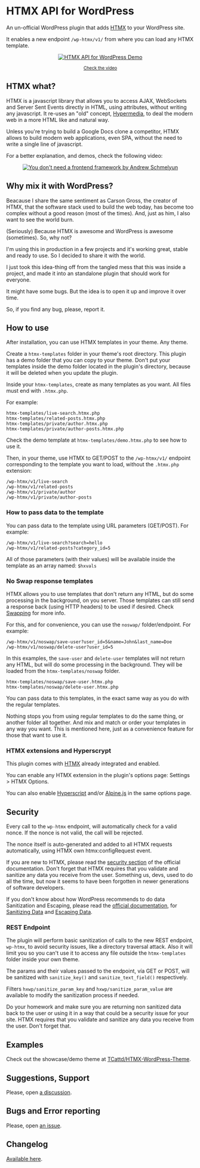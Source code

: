 # HTMX API for WordPress

An un-official WordPress plugin that adds [HTMX](https://htmx.org) to your WordPress site.

It enables a new endpoint `/wp-htmx/v1/` from where you can load any HTMX template.

<div align="center">

[![HTMX API for WordPress Demo](https://img.youtube.com/vi/6mrRA5QIcRw/0.jpg)](https://www.youtube.com/watch?v=6mrRA5QIcRw "HTMX API for WordPress Demo")

<small>

[Check the video](https://www.youtube.com/watch?v=6mrRA5QIcRw)

</small>

</div>

## HTMX what?

HTMX is a javascript library that allows you to access AJAX, WebSockets and Server Sent Events directly in HTML, using attributes, without writing any javascript.
It re-uses an "old" concept, [Hypermedia](https://hypermedia.systems/), to deal the modern web in a more HTML like and natural way.

Unless you're trying to build a Google Docs clone a competitor, HTMX allows to build modern web applications, even SPA, without the need to write a single line of javascript.

For a better explanation, and demos, check the following video:

<div align="center">

[![You don't need a frontend framework by Andrew Schmelyun](https://img.youtube.com/vi/Fuz-jLIo2g8/0.jpg)](https://www.youtube.com/watch?v=Fuz-jLIo2g8)

</div>

## Why mix it with WordPress?

Beacause I share the same sentiment as Carson Gross, the creator of HTMX, that the software stack used to build the web today, has become too complex without a good reason (most of the times). And, just as him, I also want to see the world burn.

(Seriously) Because HTMX is awesome and WordPress is awesome (sometimes). So, why not?

I'm using this in production in a few projects and it's working great, stable and ready to use. So I decided to share it with the world.

I just took this idea-thing off from the tangled mess that this was inside a project, and made it into an standalone plugin that should work for everyone.

It might have some bugs. But the idea is to open it up and improve it over time.

So, if you find any bug, please, report it.

## How to use

After installation, you can use HTMX templates in your theme. Any theme.

Create a `htmx-templates` folder in your theme's root directory. This plugin has a demo folder that you can copy to your theme. Don't put your templates inside the demo folder located in the plugin's directory, because it will be deleted when you update the plugin.

Inside your `htmx-templates`, create as many templates as you want. All files must end with `.htmx.php`.

For example:

```
htmx-templates/live-search.htmx.php
htmx-templates/related-posts.htmx.php
htmx-templates/private/author.htmx.php
htmx-templates/private/author-posts.htmx.php
```

Check the demo template at `htmx-templates/demo.htmx.php` to see how to use it.


Then, in your theme, use HTMX to GET/POST to the `/wp-htmx/v1/` endpoint corresponding to the template you want to load, without the `.htmx.php` extension:

```
/wp-htmx/v1/live-search
/wp-htmx/v1/related-posts
/wp-htmx/v1/private/author
/wp-htmx/v1/private/author-posts
```

### How to pass data to the template

You can pass data to the template using URL parameters (GET/POST). For example:

```
/wp-htmx/v1/live-search?search=hello
/wp-htmx/v1/related-posts?category_id=5
```

All of those parameters (with their values) will be available inside the template as an array named: `$hxvals`

### No Swap response templates

HTMX allows you to use templates that don't return any HTML, but do some processing in the background, on you server. Those templates can still send a response back (using HTTP headers) to be used if desired. Check [Swapping](https://htmx.org/docs/#swapping) for more info.

For this, and for convenience, you can use the `noswap/` folder/endpoint. For example:

```
/wp-htmx/v1/noswap/save-user?user_id=5&name=John&last_name=Doe
/wp-htmx/v1/noswap/delete-user?user_id=5
```

In this examples, the `save-user` and `delete-user` templates will not return any HTML, but will do some processing in the background. They will be loaded from the `htmx-templates/noswap` folder.

```
htmx-templates/noswap/save-user.htmx.php
htmx-templates/noswap/delete-user.htmx.php
```

You can pass data to this templates, in the exact same way as you do with the regular templates.

Nothing stops you from using regular templates to do the same thing, or another folder all together. And mix and match or order your templates in any way you want. This is mentioned here, just as a convenience feature for those that want to use it.

### HTMX extensions and Hyperscrypt

This plugin comes with [HTMX](https://htmx.org) already integrated and enabled.

You can enable any HTMX extension in the plugin's options page: Settings > HTMX Options.

You can also enable [Hyperscript](https://hyperscript.org) and/or [Alpine.js](https://alpinejs.dev) in the same options page.

## Security

Every call to the `wp-htmx` endpoint, will automatically check for a valid nonce. If the nonce is not valid, the call will be rejected.

The nonce itself is auto-generated and added to all HTMX requests automatically, using HTMX own htmx:configRequest event.

If you are new to HTMX, please read the [security section](https://htmx.org/docs/#security) of the official documentation. Don't forget that HTMX requires that you validate and sanitize any data you receive from the user. Something us, devs, used to do all the time, but now it seems to have been forgotten in newer generations of software developers.

If you don't know about how WordPress recommends to do data Sanitization and Escaping, please read the [official documentation](https://developer.wordpress.org/themes/theme-security/data-sanitization-escaping/), for [Sanitizing Data](https://developer.wordpress.org/apis/security/sanitizing/) and [Escaping Data](https://developer.wordpress.org/apis/security/escaping/).

### REST Endpoint

The plugin will perform basic sanitization of calls to the new REST endpoint, `wp-htmx`, to avoid security issues, like a directory traversal attack. Also it will limit you so you can't use it to access any file outside the `htmx-templates` folder inside your own theme.

The params and their values passed to the endpoint, vía GET or POST, will be sanitized with `sanitize_key()` and `sanitize_text_field()` respectively.

Filters `hxwp/sanitize_param_key` and `hxwp/sanitize_param_value` are available to modify the sanitization process if needed.

Do your homework and make sure you are returning non sanitized data back to the user or using it in a way that could be a security issue for your site. HTMX requires that you validate and sanitize any data you receive from the user. Don't forget that.

## Examples

Check out the showcase/demo theme at [TCattd/HTMX-WordPress-Theme](https://github.com/TCattd/HTMX-WordPress-Theme).

## Suggestions, Support

Please, open [a discussion](https://github.com/TCattd/HTMX-API-WP/discussions).

## Bugs and Error reporting

Please, open [an issue](https://github.com/TCattd/HTMX-API-WP/issues).

## Changelog

[Available here](https://github.com/TCattd/HTMX-API-WP/blob/master/CHANGELOG.md).

